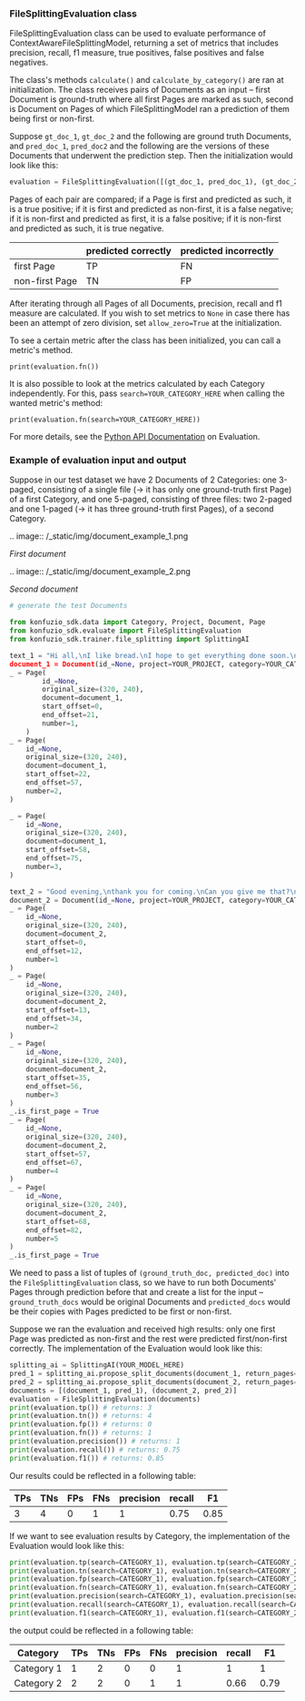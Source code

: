 ### FileSplittingEvaluation class

FileSplittingEvaluation class can be used to evaluate performance of ContextAwareFileSplittingModel, returning a set of 
metrics that includes precision, recall, f1 measure, true positives, false positives and false negatives. 

The class's methods `calculate()` and `calculate_by_category()` are ran at initialization. The class receives pairs of 
Documents as an input – first Document is ground-truth where all first Pages are marked as such, second is Document on 
Pages of which FileSplittingModel ran a prediction of them being first or non-first. 

Suppose `gt_doc_1`, `gt_doc_2` and the following are ground truth Documents, and `pred_doc_1`, `pred_doc2` and the 
following are the versions of these Documents that underwent the prediction step. Then the initialization would look 
like this:
```python
evaluation = FileSplittingEvaluation([(gt_doc_1, pred_doc_1), (gt_doc_2, pred_doc_2), ...])
```

Pages of each pair are compared; if a Page is first and predicted as such, it is a true positive; if it is first and 
predicted as non-first, it is a false negative; if it is non-first and predicted as first, it is a false positive; if 
it is non-first and predicted as such, it is true negative. 

|  | predicted correctly | predicted incorrectly |
| ------ | ------ | ------ |
|    first Page    |    TP    | FN |
|    non-first Page    |   TN     | FP |

After iterating through all Pages of all Documents, precision, recall and f1 measure are calculated. If you wish to set 
metrics to `None` in case there has been an attempt of zero division, set `allow_zero=True` at the initialization.


To see a certain metric after the class has been initialized, you can call a metric's method. 
```
print(evaluation.fn())
```

It is also possible to look at the metrics calculated by each Category independently. For this, pass `search=YOUR_CATEGORY_HERE` when calling the wanted metric's method: 
```
print(evaluation.fn(search=YOUR_CATEGORY_HERE))
``` 

For more details, see the [Python API Documentation](https://dev.konfuzio.com/sdk/sourcecode.html#evaluation) on Evaluation.

### Example of evaluation input and output 

Suppose in our test dataset we have 2 Documents of 2 Categories: one 3-paged, consisting of a single file (-> it has only one ground-truth first Page) of a first Category, and one 5-paged, consisting of three files: two 2-paged and one 1-paged (-> it has three ground-truth first Pages), of a second Category.

.. image:: /_static/img/document_example_1.png

_First document_

.. image:: /_static/img/document_example_2.png

_Second document_

```python
# generate the test Documents

from konfuzio_sdk.data import Category, Project, Document, Page
from konfuzio_sdk.evaluate import FileSplittingEvaluation
from konfuzio_sdk.trainer.file_splitting import SplittingAI

text_1 = "Hi all,\nI like bread.\nI hope to get everything done soon.\nHave you seen it?'
document_1 = Document(id_=None, project=YOUR_PROJECT, category=YOUR_CATEGORY_1, text=text_1, dataset_status=3)
_ = Page(
        id_=None,
        original_size=(320, 240),
        document=document_1,
        start_offset=0,
        end_offset=21,
        number=1,
    )
_ = Page(
    id_=None,
    original_size=(320, 240),
    document=document_1,
    start_offset=22,
    end_offset=57,
    number=2,
)

_ = Page(
    id_=None,
    original_size=(320, 240),
    document=document_1,
    start_offset=58,
    end_offset=75,
    number=3,
)

text_2 = "Good evening,\nthank you for coming.\nCan you give me that?\nI need it.\nSend it to me."
document_2 = Document(id_=None, project=YOUR_PROJECT, category=YOUR_CATEGORY_2, text=text_2, dataset_status=3)
_ = Page(
    id_=None,
    original_size=(320, 240),
    document=document_2,
    start_offset=0,
    end_offset=12,
    number=1
)
_ = Page(
    id_=None,
    original_size=(320, 240),
    document=document_2,
    start_offset=13,
    end_offset=34,
    number=2
)
_ = Page(
    id_=None,
    original_size=(320, 240),
    document=document_2,
    start_offset=35,
    end_offset=56,
    number=3
)
_.is_first_page = True
_ = Page(
    id_=None,
    original_size=(320, 240),
    document=document_2,
    start_offset=57,
    end_offset=67,
    number=4
)
_ = Page(
    id_=None,
    original_size=(320, 240),
    document=document_2,
    start_offset=68,
    end_offset=82,
    number=5
)
_.is_first_page = True
```

We need to pass a list of tuples of `(ground_truth_doc, predicted_doc)` into the `FileSplittingEvaluation` class, so we have to run both Documents' Pages through prediction before that and create a list for the input – `ground_truth_docs` would be original Documents and `predicted_docs` would be their copies with Pages predicted to be first or non-first.

Suppose we ran the evaluation and received high results: only one first Page was predicted as non-first and the rest 
were predicted first/non-first correctly. The implementation of the Evaluation would look like this:
```python
splitting_ai = SplittingAI(YOUR_MODEL_HERE)
pred_1 = splitting_ai.propose_split_documents(document_1, return_pages=True)
pred_2 = splitting_ai.propose_split_documents(document_2, return_pages=True)
documents = [(document_1, pred_1), (document_2, pred_2)]
evaluation = FileSplittingEvaluation(documents)
print(evaluation.tp()) # returns: 3
print(evaluation.tn()) # returns: 4
print(evaluation.fp()) # returns: 0
print(evaluation.fn()) # returns: 1
print(evaluation.precision()) # returns: 1
print(evaluation.recall()) # returns: 0.75
print(evaluation.f1()) # returns: 0.85
```

Our results could be reflected in a following table:

| TPs | TNs | FPs | FNs | precision | recall | F1    |
| ---- |-----|-----| ----- | ---- | ---- |-------|
| 3 | 4   |  0  | 1 | 1 | 0.75 | 0.85  |

If we want to see evaluation results by Category, the implementation of the Evaluation would look like this:
```python
print(evaluation.tp(search=CATEGORY_1), evaluation.tp(search=CATEGORY_2)) # returns: 1 2
print(evaluation.tn(search=CATEGORY_1), evaluation.tn(search=CATEGORY_2)) # returns: 2 2 
print(evaluation.fp(search=CATEGORY_1), evaluation.fp(search=CATEGORY_2)) # returns: 0 0
print(evaluation.fn(search=CATEGORY_1), evaluation.fn(search=CATEGORY_2)) # returns: 0 1
print(evaluation.precision(search=CATEGORY_1), evaluation.precision(search=CATEGORY_2)) # returns: 1 1
print(evaluation.recall(search=CATEGORY_1), evaluation.recall(search=CATEGORY_2)) # returns: 1 0.66
print(evaluation.f1(search=CATEGORY_1), evaluation.f1(search=CATEGORY_2)) # returns: 1 0.79
```

the output could be reflected in a following table:

| Category | TPs | TNs | FPs | FNs | precision | recall | F1   |
| ---- |-----|-----|-----|-----| ---- |--------|------|
| Category 1 | 1   | 2   | 0   | 0   | 1 | 1      | 1    |
| Category 2 | 2   | 2   | 0   | 1   | 1 | 0.66   | 0.79 |